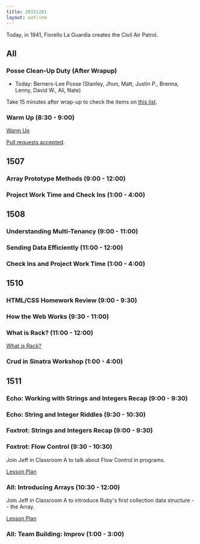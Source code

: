 ```yaml
---
title: 20151201
layout: outline
---
```


Today, in 1941, Fiorello La Guardia creates the Civil Air Patrol.

## All

### Posse Clean-Up Duty (After Wrapup)

* Today: Berners-Lee Posse (Stanley, Jhun, Matt, Justin P., Brenna, Lenny, David W., Ali, Nate)

Take 15 minutes after wrap-up to check the items on [this list](https://gist.github.com/rwarbelow/f5cfe4333402d043ef2e).

### Warm Up (8:30 - 9:00)

[Warm Up](https://thewarmup.herokuapp.com)

[Pull requests accepted](https://github.com/mikedao/the-warm-up).


## 1507

### Array Prototype Methods (9:00 - 12:00)

### Project Work Time and Check Ins (1:00 - 4:00)


## 1508

### Understanding Multi-Tenancy (9:00 - 11:00)

### Sending Data Efficiently (11:00 - 12:00)

### Check Ins and Project Work Time (1:00 - 4:00)


## 1510

### HTML/CSS Homework Review (9:00 - 9:30)

### How the Web Works (9:30 - 11:00)

### What is Rack? (11:00 - 12:00)

[What is Rack?](https://www.youtube.com/watch?v=HEXWRTEbj1I)

### Crud in Sinatra Workshop (1:00 - 4:00)


## 1511

### Echo: Working with Strings and Integers Recap (9:00 - 9:30)

### Echo: String and Integer Riddles (9:30 - 10:30)

### Foxtrot: Strings and Integers Recap (9:00 - 9:30)

### Foxtrot: Flow Control (9:30 - 10:30)

Join Jeff in Classroom A to talk about Flow Control in programs.

[Lesson Plan](https://github.com/turingschool/lesson_plans/blob/master/ruby_01-object_oriented_programming_with_ruby/flow_control.markdown)

### All: Introducing Arrays (10:30 - 12:00)

Join Jeff in Classroom A to introduce Ruby's first collection data
structure -- the Array.

[Lesson Plan](https://github.com/turingschool/lesson_plans/blob/master/ruby_01-object_oriented_programming_with_ruby/arrays_and_hashes.markdown)

### All: Team Building: Improv (1:00 - 3:00)

